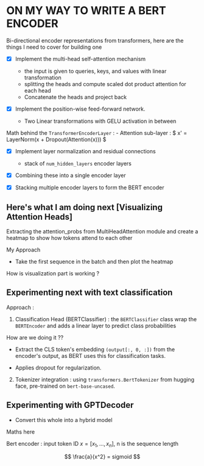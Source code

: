 # ON MY WAY TO WRITE A BERT ENCODER

Bi-directional encoder representations from transformers, here are the things I need to cover for building one
- [x] Implement the multi-head self-attention mechanism
    - the input is given to queries, keys, and values with linear transformation
    - splitting the heads and compute scaled dot product attention for each head
    - Concatenate the heads and project back

- [x] Implement the position-wise feed-forward network. 
    - Two Linear transformations with GELU activation in between

Math behind the `TransformerEncoderLayer` :
    - Attention sub-layer : $ x' = LayerNorm(x + Dropout(Attention(x))) $

- [x] Implement layer normalization and residual connections
    - stack of `num_hidden_layers` encoder layers
- [x] Combining these into a single encoder layer
- [x] Stacking multiple encoder layers to form the BERT encoder


## Here's what I am doing next [Visualizing Attention Heads]

Extracting the attention_probs from MultiHeadAttention module and create a heatmap to show how tokens attend to each other

My Approach

- Take the first sequence in the batch and then plot the heatmap

How is visualization part is working ?


## Experimenting next with text classification

Approach : 

1. Classification Head (BERTClassifier) : the `BERTClassifier` class wrap the `BERTEncoder` and adds a linear layer to predict class probabilities 

How are we doing it ?? 

- Extract the CLS token's embedding `(output[:, 0, :])` from the encoder's output, as BERT uses this for classification tasks.

- Applies dropout for regularization. 

2. Tokenizer integration : using `transformers.BertTokenizer` from hugging face, pre-trained on `bert-base-uncased`. 


## Experimenting with GPTDecoder

- Convert this whole into a hybrid model 

Maths here

Bert encoder : input token ID $x = [x_1, ... , x_n]$, n is the sequence length


$$
\frac{a}{x^2} = sigmoid
$$